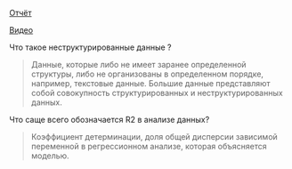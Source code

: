 [Отчёт](https://drive.google.com/open?id=1IlcJiUIakEzVrqX8L8ayfTso8yKrpNnr)

[Видео](https://drive.google.com/open?id=1ZhN9oN8ZaQ-Qg_Ayd9_W2jzoK_q8iY2G)

Что такое неструктурированные данные ?
> Данные, которые либо не имеет заранее определенной структуры, либо не организованы в определенном порядке, например, текстовые данные. Большие данные представляют собой совокупность структурированных и неструктурированных данных.

Что саще всего обозначается R2 в анализе данных?  
    
> Коэффициент детерминации, доля общей дисперсии зависимой переменной в регрессионном анализе, которая объясняется моделью.
